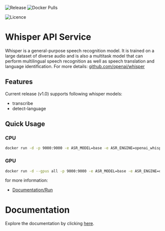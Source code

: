 ![Release](v1.0)
![Docker Pulls](v1.0)
<!-- ![Build](https://img.shields.io/github/actions/workflow/status/ahmetoner/whisper-asr-webservice/docker-publish.yml.svg) -->
![Licence](https://img.shields.io/github/license/ahmetoner/whisper-asr-webservice.svg)
# Whisper API Service

Whisper is a general-purpose speech recognition model. It is trained on a large dataset of diverse audio and is also a multitask model that can perform multilingual speech recognition as well as speech translation and language identification. For more details: [github.com/openai/whisper](https://github.com/openai/whisper/)

## Features
Current release (v1.0) supports following whisper models:

- transcribe
- detect-language


## Quick Usage

### CPU

```sh
docker run -d -p 9000:9000 -e ASR_MODEL=base -e ASR_ENGINE=openai_whisper onerahmet/openai-whisper-asr-webservice:latest
```

### GPU

```sh
docker run -d --gpus all -p 9000:9000 -e ASR_MODEL=base -e ASR_ENGINE=openai_whisper onerahmet/openai-whisper-asr-webservice:latest-gpu
```

for more information:

- [Documentation/Run](https://github.com/Ram-Pasupula/wishper.git)


# Documentation
Explore the documentation by clicking [here](https://github.com/Ram-Pasupula/wishper.git).

